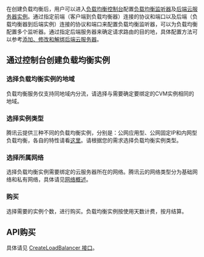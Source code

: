 在创建负载均衡后，用户可以进入[负载均衡控制台](https://console.qcloud.com/loadbalance)配置[负载均衡监听器](/doc/product/214/6151)及[后端云服务器实例](/doc/product/214/6095)。通过指定前端（客户端到负载均衡器）连接的协议和端口以及后端（负载均衡器到后端实例）连接的协议和端口来配置负载均衡监听器，可以为负载均衡配置多个监听器。通过指定后端服务器来确定请求路由的目的地，具体配置方法可以参考[添加、修改和解绑后端云服务器](/doc/product/214/6156)。

## 通过控制台创建负载均衡实例

### 选择负载均衡实例的地域
负载均衡服务仅支持同地域内分流，请选择与需要确定要绑定的CVM实例相同的地域。
### 选择实例类型
腾讯云提供三种不同的负载均衡实例，分别是：公网应用型、公网固定IP和内网型负载均衡，各自的特性请看[这里](https://www.qcloud.com/document/product/214/8847)。请根据您的需求选择负载均衡实例类型。
### 选择所属网络
选择负载均衡实例需要绑定的云服务器所在的网络。腾讯云的网络类型分为基础网络和私有网络，具体请见[网络概述](http://www.qcloud.com/doc/product/213/%E7%BD%91%E7%BB%9C#1.-网络概述)。
### 购买
选择需要的实例个数，进行购买。负载均衡实例按使用天数计费，按月结算。

## API购买
具体请见 [CreateLoadBalancer 接口](https://www.qcloud.com/doc/api/244/1254)。
